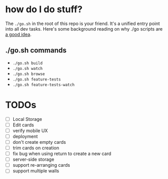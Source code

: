 # how do I do stuff?

The `./go.sh` in the root of this repo is your friend. It's a unified entry point into all dev tasks. Here's some background reading on why ./go scripts are [a good idea](http://www.thoughtworks.com/insights/blog/praise-go-script-part-i).

## ./go.sh commands

- `./go.sh build`
- `./go.sh watch`
- `./go.sh browse`
- `./go.sh feature-tests`
- `./go.sh feature-tests-watch`

# TODOs

- [ ] Local Storage
- [ ] Edit cards
- [ ] verify mobile UX
- [ ] deployment
- [ ] don't create empty cards
- [ ] trim cards on creation
- [ ] fix bug when using return to create a new card
- [ ] server-side storage
- [ ] support re-arranging cards
- [ ] support multiple walls
